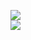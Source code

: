 [![](https://img.shields.io/badge/Made%20With-Github%20Spray-lightgrey.svg?style=for-the-badge&logo=github)](https://github.com/Annihil/github-spray#4132)  
[![](https://i.imgur.com/2DrTn0Z.gif)](https://github.com/Annihil/github-spray)